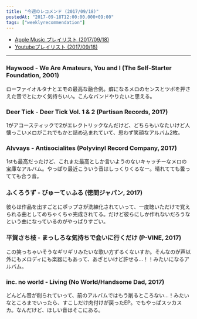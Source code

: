 ```yaml
---
title: "今週のレコメンド (2017/09/18)"
postedAt: "2017-09-18T12:00:00.000+09:00"
tags: ["weeklyrecommendation"]
---
```


* [Apple Music プレイリスト (2017/09/18)](https://itunes.apple.com/jp/playlist/%E4%BB%8A%E9%80%B1%E3%81%AE%E3%83%AC%E3%82%B3%E3%83%A1%E3%83%B3%E3%83%89-2017-09-18/idpl.u-qxylqGJCXRlkK4)
* [Youtubeプレイリスト (2017/09/18)](https://www.youtube.com/playlist?list=PLegnWsUgQayfsMaYhW9vTki970gWzYqcN)

---

### Haywood - We Are Amateurs, You and I (The Self-Starter Foundation, 2001)

ローファイオルタナとエモの最高な融合例。癖になるメロのセンスとツボを押さえた音でとにかく気持ちいい。こんなバンドやりたいと思える。

### Deer Tick - Deer Tick Vol. 1 & 2 (Partisan Records, 2017)

1がアコースティックで2がエレクトリックなんだけど、どちらもいなたいけど人懐っこいメロがこれでもかと詰め込まれていて、思わず笑顔なアルバム2枚。

### Alvvays - Antisocialites (Polyvinyl Record Company, 2017)

1stも最高だったけど、これまた最高としか言いようのないキャッチーなメロの宝庫なアルバム。やっぱり最近こういう音はしっくりくるなー。晴れてても曇ってても合う音。

### ふくろうず - びゅーてぃふる (徳間ジャパン, 2017)

彼らは作品を出すごとにポップさが洗練化されていって、一度聴いただけで覚えられる曲としてめちゃくちゃ完成されてる。だけど彼らにしか作れないだろうなという曲になっているのがやっぱりすごい。

### 平賀さち枝 - まっしろな気持ちで会いに行くだけ (P-VINE, 2017)

この笑っちゃいそうなギリギリみたいな歌い方ずるくないすか。そんなのが声以外にもメロディにも楽器にもあって、あざといけど許せる…！！みたいになるアルバム。

### inc. no world - Living (No World/Handsome Dad, 2017)

どんどん音が削られていって、前のアルバムではもう削るところない…！みたいなところまでいったら、すこしだけ肉付けが戻ったEP。でもやっぱスッカスカ。なんだけど、ほしい音はそこにある。